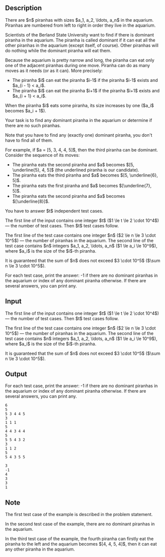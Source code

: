 ## Description

<div><p>There are $n$ piranhas with sizes $a_1, a_2, \ldots, a_n$ in the aquarium. Piranhas are numbered from left to right in order they live in the aquarium.</p><p>Scientists of the Berland State University want to find if there is <span class="tex-font-style-bf">dominant</span> piranha in the aquarium. The piranha is called <span class="tex-font-style-bf">dominant</span> if it can eat all the other piranhas in the aquarium (except itself, of course). Other piranhas will do nothing while the <span class="tex-font-style-bf">dominant</span> piranha will eat them.</p><p>Because the aquarium is pretty narrow and long, the piranha can eat only one of the adjacent piranhas during one move. Piranha can do as many moves as it needs (or as it can). More precisely: </p><ul> <li> The piranha $i$ can eat the piranha $i-1$ if the piranha $i-1$ exists and $a_{i - 1} &lt; a_i$. </li><li> The piranha $i$ can eat the piranha $i+1$ if the piranha $i+1$ exists and $a_{i + 1} &lt; a_i$. </li></ul><p>When the piranha $i$ eats some piranha, its <span class="tex-font-style-bf">size increases by one</span> ($a_i$ becomes $a_i + 1$).</p><p>Your task is to find <span class="tex-font-style-bf">any dominant</span> piranha in the aquarium or determine if there are no such piranhas.</p><p>Note that you have to find <span class="tex-font-style-bf">any</span> (exactly one) dominant piranha, you don't have to find all of them.</p><p>For example, if $a = [5, 3, 4, 4, 5]$, then the third piranha can be <span class="tex-font-style-bf">dominant</span>. Consider the sequence of its moves: </p><ul> <li> The piranha eats the second piranha and $a$ becomes $[5, \underline{5}, 4, 5]$ (the underlined piranha is our candidate). </li><li> The piranha eats the third piranha and $a$ becomes $[5, \underline{6}, 5]$. </li><li> The piranha eats the first piranha and $a$ becomes $[\underline{7}, 5]$. </li><li> The piranha eats the second piranha and $a$ becomes $[\underline{8}]$. </li></ul><p>You have to answer $t$ independent test cases.</p></div><div class="input-specification"><p>The first line of the input contains one integer $t$ ($1 \le t \le 2 \cdot 10^4$) — the number of test cases. Then $t$ test cases follow.</p><p>The first line of the test case contains one integer $n$ ($2 \le n \le 3 \cdot 10^5$) — the number of piranhas in the aquarium. The second line of the test case contains $n$ integers $a_1, a_2, \ldots, a_n$ ($1 \le a_i \le 10^9$), where $a_i$ is the size of the $i$-th piranha.</p><p>It is guaranteed that the sum of $n$ does not exceed $3 \cdot 10^5$ ($\sum n \le 3 \cdot 10^5$).</p></div><div class="output-specification"><p>For each test case, print the answer: <span class="tex-font-style-tt">-1</span> if there are no dominant piranhas in the aquarium or <span class="tex-font-style-bf">index</span> of <span class="tex-font-style-bf">any</span> dominant piranha otherwise. If there are several answers, you can print any.</p></div>

## Input

<p>The first line of the input contains one integer $t$ ($1 \le t \le 2 \cdot 10^4$) — the number of test cases. Then $t$ test cases follow.</p><p>The first line of the test case contains one integer $n$ ($2 \le n \le 3 \cdot 10^5$) — the number of piranhas in the aquarium. The second line of the test case contains $n$ integers $a_1, a_2, \ldots, a_n$ ($1 \le a_i \le 10^9$), where $a_i$ is the size of the $i$-th piranha.</p><p>It is guaranteed that the sum of $n$ does not exceed $3 \cdot 10^5$ ($\sum n \le 3 \cdot 10^5$).</p>

## Output

<p>For each test case, print the answer: <span class="tex-font-style-tt">-1</span> if there are no dominant piranhas in the aquarium or <span class="tex-font-style-bf">index</span> of <span class="tex-font-style-bf">any</span> dominant piranha otherwise. If there are several answers, you can print any.</p>





```input1
6
5
5 3 4 4 5
3
1 1 1
5
4 4 3 4 4
5
5 5 4 3 2
3
1 1 2
5
5 4 3 5 5
```




```output1
3
-1
4
3
3
1
```



## Note

<p>The first test case of the example is described in the problem statement.</p><p>In the second test case of the example, there are no dominant piranhas in the aquarium.</p><p>In the third test case of the example, the fourth piranha can firstly eat the piranha to the left and the aquarium becomes $[4, 4, 5, 4]$, then it can eat any other piranha in the aquarium.</p>
